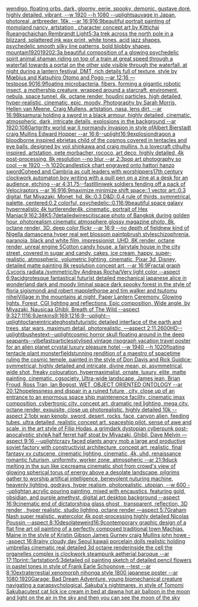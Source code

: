 [wendigo, floating orbs, dark, gloomy, eerie, spooky, demonic, gustave doré, highly detailed, vibrant, --w 1920 --h 1080 --uplight](https://www.ebank.nz/aiartgenerator?category=wendigo%2C%20floating%20orbs%2C%20dark%2C%20gloomy%2C%20eerie%2C%20spooky%2C%20demonic%2C%20gustave%20dor%C3%A9%2C%20highly%20detailed%2C%20vibrant%2C%20--w%201920%20--h%201080%20--uplight)[sauvage in Japan, photoreal, artbreeder, 16k, --ar 16:9](https://www.ebank.nz/aiartgenerator?category=sauvage%20in%20Japan%2C%20photoreal%2C%20artbreeder%2C%2016k%2C%20--ar%2016%3A9)[16:9](https://www.ebank.nz/aiartgenerator?category=16%3A9)[beautiful portrait painting of momoland nancy, artstation , character concept art,by Kittichai Rueangchaichan,Rembrandt Light](https://www.ebank.nz/aiartgenerator?category=beautiful%20portrait%20painting%20of%20momoland%20nancy%2C%20artstation%20%2C%20character%20concept%20art%2Cby%20Kittichai%20Rueangchaichan%2CRembrandt%20Light)[5:3](https://www.ebank.nz/aiartgenerator?category=5%3A3)[a trek across the north pole in a blizzard, splattered ink wax print, white tones, acid jazz shapes, psychedelic smooth silky line patterns, bold blobby shapes, mountain](https://www.ebank.nz/aiartgenerator?category=a%20trek%20across%20the%20north%20pole%20in%20a%20blizzard%2C%20splattered%20ink%20wax%20print%2C%20white%20tones%2C%20acid%20jazz%20shapes%2C%20psychedelic%20smooth%20silky%20line%20patterns%2C%20bold%20blobby%20shapes%2C%20mountain)[1920](https://www.ebank.nz/aiartgenerator?category=1920)[1920](https://www.ebank.nz/aiartgenerator?category=1920)[2:3](https://www.ebank.nz/aiartgenerator?category=2%3A3)[a beautiful composition of a glowing psychedelic spirit animal shaman riding on top of a train at great speed through a waterfall towards a portal on the other side visible through the waterfall, at night during a lantern festival, DMT,  rich details full of texture, style by Mœbius and Katsuhiro Otomo and Pogo —ar 12:16 —test](https://www.ebank.nz/aiartgenerator?category=a%20beautiful%20composition%20of%20a%20glowing%20psychedelic%20spirit%20animal%20shaman%20riding%20on%20top%20of%20a%20train%20at%20great%20speed%20through%20a%20waterfall%20towards%20a%20portal%20on%20the%20other%20side%20visible%20through%20the%20waterfall%2C%20at%20night%20during%20a%20lantern%20festival%2C%20DMT%2C%20%20rich%20details%20full%20of%20texture%2C%20style%20by%20M%C5%93bius%20and%20Katsuhiro%20Otomo%20and%20Pogo%20%E2%80%94ar%2012%3A16%20%E2%80%94test)[pose,](https://www.ebank.nz/aiartgenerator?category=pose%2C)[90](https://www.ebank.nz/aiartgenerator?category=90)[16:9](https://www.ebank.nz/aiartgenerator?category=16%3A9)[floating microbacteria, fibers, forming a gigantic robotic insect, a mothership creature, wrapped around a starcraft, enviroment, nebula, space tunnel, 4k, octane render, houdini particles, high detailed, hyper-realistic, cinematic, epic, moody, Photography by Sarah Morris, Hellen van Meene, Craig Mullens, artstation, nasa, lens dirt, --ar 16:9](https://www.ebank.nz/aiartgenerator?category=floating%20microbacteria%2C%20fibers%2C%20forming%20a%20gigantic%20robotic%20insect%2C%20a%20mothership%20creature%2C%20wrapped%20around%20a%20starcraft%2C%20enviroment%2C%20nebula%2C%20space%20tunnel%2C%204k%2C%20octane%20render%2C%20houdini%20particles%2C%20high%20detailed%2C%20hyper-realistic%2C%20cinematic%2C%20epic%2C%20moody%2C%20Photography%20by%20Sarah%20Morris%2C%20Hellen%20van%20Meene%2C%20Craig%20Mullens%2C%20artstation%2C%20nasa%2C%20lens%20dirt%2C%20--ar%2016%3A9)[8k](https://www.ebank.nz/aiartgenerator?category=8k)[samurai holding a sword in a black armour, highly detailed, cinematic, atmospheric, dark, intricate details, explosions in the background --ar 1920:1080](https://www.ebank.nz/aiartgenerator?category=samurai%20holding%20a%20sword%20in%20a%20black%20armour%2C%20highly%20detailed%2C%20cinematic%2C%20atmospheric%2C%20dark%2C%20intricate%20details%2C%20explosions%20in%20the%20background%20--ar%201920%3A1080)[art](https://www.ebank.nz/aiartgenerator?category=art)[gritty world war II normandy invasion in style ofAlbert Bierstadt craig Mullins Edward Hopper --ar 16:8](https://www.ebank.nz/aiartgenerator?category=gritty%20world%20war%20II%20normandy%20invasion%20in%20style%20ofAlbert%20Bierstadt%20craig%20Mullins%20Edward%20Hopper%20--ar%2016%3A8)[--uplight](https://www.ebank.nz/aiartgenerator?category=--uplight)[16:9](https://www.ebank.nz/aiartgenerator?category=16%3A9)[explosion](https://www.ebank.nz/aiartgenerator?category=explosion)[dragon a bloodborne inspired ebrietas child of the cosmos covered in tentacles and eye balls, designed by yoji shinkawa and craig mullins, h.p lovecraft cthulhu inspired, artstation, pete morbacher, rococo, art deco, highly detailed, 4k post-processing, 8k resolution --no blur --ar 2:3](https://www.ebank.nz/aiartgenerator?category=dragon%20a%20bloodborne%20inspired%20ebrietas%20child%20of%20the%20cosmos%20covered%20in%20tentacles%20and%20eye%20balls%2C%20designed%20by%20yoji%20shinkawa%20and%20craig%20mullins%2C%20h.p%20lovecraft%20cthulhu%20inspired%2C%20artstation%2C%20pete%20morbacher%2C%20rococo%2C%20art%20deco%2C%20highly%20detailed%2C%204k%20post-processing%2C%208k%20resolution%20--no%20blur%20--ar%202%3A3)[pop art photography so cool --w 1920 --h 1020](https://www.ebank.nz/aiartgenerator?category=pop%20art%20photography%20so%20cool%20--w%201920%20--h%201020)[candlestick chart engraved onto hattori hanzo sword](https://www.ebank.nz/aiartgenerator?category=candlestick%20chart%20engraved%20onto%20hattori%20hanzo%20sword)[Coheed and Cambria as cult leaders with worshippers](https://www.ebank.nz/aiartgenerator?category=Coheed%20and%20Cambria%20as%20cult%20leaders%20with%20worshippers)[17th century clockwork automaton boy writing with a quill pen on a zine at a desk for an audience, etching --ar 4:3](https://www.ebank.nz/aiartgenerator?category=17th%20century%20clockwork%20automaton%20boy%20writing%20with%20a%20quill%20pen%20on%20a%20zine%20at%20a%20desk%20for%20an%20audience%2C%20etching%20--ar%204%3A3)[1.75](https://www.ebank.nz/aiartgenerator?category=1.75)[--fast](https://www.ebank.nz/aiartgenerator?category=--fast)[Illiniwek soldiers fending off a pack of Velociraptors --ar 16:9](https://www.ebank.nz/aiartgenerator?category=Illiniwek%20soldiers%20fending%20off%20a%20pack%20of%20Velociraptors%20--ar%2016%3A9)[16:9](https://www.ebank.nz/aiartgenerator?category=16%3A9)[maximize minimize shift space::1 vector art::0.3 digital, flat Miyazaki, Monet, hd, 8k::0.3 D&D::0.4 rule of thirds, symmetrical, palette, centered:0.2 colorful, psychedelic::0.1](https://www.ebank.nz/aiartgenerator?category=maximize%20minimize%20shift%20space%3A%3A1%20vector%20art%3A%3A0.3%20digital%2C%20flat%20Miyazaki%2C%20Monet%2C%20hd%2C%208k%3A%3A0.3%20D%26D%3A%3A0.4%20rule%20of%20thirds%2C%20symmetrical%2C%20palette%2C%20centered%3A0.2%20colorful%2C%20psychedelic%3A%3A0.1)[16:9](https://www.ebank.nz/aiartgenerator?category=16%3A9)[beautiful space galaxy hyperrealistic 4k turtle](https://www.ebank.nz/aiartgenerator?category=beautiful%20space%20galaxy%20hyperrealistic%204k%20turtle)[render](https://www.ebank.nz/aiartgenerator?category=render)[4k, cinematic, portrait of Hex Maniac](https://www.ebank.nz/aiartgenerator?category=4k%2C%20cinematic%2C%20portrait%20of%20Hex%20Maniac)[9:16](https://www.ebank.nz/aiartgenerator?category=9%3A16)[2:3](https://www.ebank.nz/aiartgenerator?category=2%3A3)[8K](https://www.ebank.nz/aiartgenerator?category=8K)[5:7](https://www.ebank.nz/aiartgenerator?category=5%3A7)[detailed](https://www.ebank.nz/aiartgenerator?category=detailed)[wires](https://www.ebank.nz/aiartgenerator?category=wires)[citiscape photo of Bangkok during golden hour, photorealism,cinematic atmosphere,glossy magazine photo, 8k, octane render, 3D, deep color,flickr --ar 16:9 --no depth of field](https://www.ebank.nz/aiartgenerator?category=citiscape%20photo%20of%20Bangkok%20during%20golden%20hour%2C%20photorealism%2Ccinematic%20atmosphere%2Cglossy%20magazine%20photo%2C%208k%2C%20octane%20render%2C%203D%2C%20deep%20color%2Cflickr%20--ar%2016%3A9%20--no%20depth%20of%20field)[new kind of Nigella damascena hyper real wet blossom paintpbrush style](https://www.ebank.nz/aiartgenerator?category=new%20kind%20of%20Nigella%20damascena%20hyper%20real%20wet%20blossom%20paintpbrush%20style)[schizophrenia, paranoia, black and white film, impressionist, UHD, 8K render, octane render, unreal engine 5](https://www.ebank.nz/aiartgenerator?category=schizophrenia%2C%20paranoia%2C%20black%20and%20white%20film%2C%20impressionist%2C%20UHD%2C%208K%20render%2C%20octane%20render%2C%20unreal%20engine%205)[Cotton candy house, a fairytale house in the city street, covered in sugar and candy, cakes, ice cream,  happy, super-realistic, atmospheric, volumetric lighting, cinematic, Pixar 3d, Disney, detailed matte painting 8k resolution concept art, --ar 16:9](https://www.ebank.nz/aiartgenerator?category=Cotton%20candy%20house%2C%20a%20fairytale%20house%20in%20the%20city%20street%2C%20covered%20in%20sugar%20and%20candy%2C%20cakes%2C%20ice%20cream%2C%20%20happy%2C%20super-realistic%2C%20atmospheric%2C%20volumetric%20lighting%2C%20cinematic%2C%20Pixar%203d%2C%20Disney%2C%20detailed%20matte%20painting%208k%20resolution%20concept%20art%2C%20--ar%2016%3A9)[Fractal graph /Lycoris radiata /symmetric/by Andreas Rocha/Very light color   --aspect 6:9](https://www.ebank.nz/aiartgenerator?category=Fractal%20graph%20/Lycoris%20radiata%20/symmetric/by%20Andreas%20Rocha/Very%20light%20color%20%20%20--aspect%206%3A9)[acid](https://www.ebank.nz/aiartgenerator?category=acid)[grotesque fantastical futurist detailed mechanical japanese alice in wonderland dark and moody liminal space dark spooky forest in the style of floria sigismondi and robert mapplethorpe and tim walker and tsutomu nihei](https://www.ebank.nz/aiartgenerator?category=grotesque%20fantastical%20futurist%20detailed%20mechanical%20japanese%20alice%20in%20wonderland%20dark%20and%20moody%20liminal%20space%20dark%20spooky%20forest%20in%20the%20style%20of%20floria%20sigismondi%20and%20robert%20mapplethorpe%20and%20tim%20walker%20and%20tsutomu%20nihei)[Village in the mountains at night, Paper Lantern Ceremony, Glowing lights, Forest, CGI lighting and reflections, Epic composition, Wide angle, by Miyazaki, Nausicaa Ghibli, Breath of The Wild --aspect 9:32](https://www.ebank.nz/aiartgenerator?category=Village%20in%20the%20mountains%20at%20night%2C%20Paper%20Lantern%20Ceremony%2C%20Glowing%20lights%2C%20Forest%2C%20CGI%20lighting%20and%20reflections%2C%20Epic%20composition%2C%20Wide%20angle%2C%20by%20Miyazaki%2C%20Nausicaa%20Ghibli%2C%20Breath%20of%20The%20Wild%20--aspect%209%3A32)[7:11](https://www.ebank.nz/aiartgenerator?category=7%3A11)[16:9](https://www.ebank.nz/aiartgenerator?category=16%3A9)[Jenkins](https://www.ebank.nz/aiartgenerator?category=Jenkins)[9:16](https://www.ebank.nz/aiartgenerator?category=9%3A16)[9:12](https://www.ebank.nz/aiartgenerator?category=9%3A12)[16:9](https://www.ebank.nz/aiartgenerator?category=16%3A9)[--uplight](https://www.ebank.nz/aiartgenerator?category=--uplight)[--uplight](https://www.ebank.nz/aiartgenerator?category=--uplight)[octane](https://www.ebank.nz/aiartgenerator?category=octane)[intricate](https://www.ebank.nz/aiartgenerator?category=intricate)[ghosts](https://www.ebank.nz/aiartgenerator?category=ghosts)[futuristic detailed interface of the earth and trees, star wars, maximum detail, photorealistic, —aspect 2:1](https://www.ebank.nz/aiartgenerator?category=futuristic%20detailed%20interface%20of%20the%20earth%20and%20trees%2C%20star%20wars%2C%20maximum%20detail%2C%20photorealistic%2C%20%E2%80%94aspect%202%3A1)[1.2](https://www.ebank.nz/aiartgenerator?category=1.2)[600](https://www.ebank.nz/aiartgenerator?category=600)[HD](https://www.ebank.nz/aiartgenerator?category=HD)[--uplight](https://www.ebank.nz/aiartgenerator?category=--uplight)[bushes](https://www.ebank.nz/aiartgenerator?category=bushes)[text](https://www.ebank.nz/aiartgenerator?category=text)[--uplight](https://www.ebank.nz/aiartgenerator?category=--uplight)[cosmic horror skull floating around in the deep sea](https://www.ebank.nz/aiartgenerator?category=cosmic%20horror%20skull%20floating%20around%20in%20the%20deep%20sea)[pants](https://www.ebank.nz/aiartgenerator?category=pants)[--vibefast](https://www.ebank.nz/aiartgenerator?category=--vibefast)[particles](https://www.ebank.nz/aiartgenerator?category=particles)[stylised vintage risograph vacation travel poster for an alien planet crystal luxury pleasure hotel  --w 1940 --h 1020](https://www.ebank.nz/aiartgenerator?category=stylised%20vintage%20risograph%20vacation%20travel%20poster%20for%20an%20alien%20planet%20crystal%20luxury%20pleasure%20hotel%20%20--w%201940%20--h%201020)[floating tentacle plant monster](https://www.ebank.nz/aiartgenerator?category=floating%20tentacle%20plant%20monster)[field](https://www.ebank.nz/aiartgenerator?category=field)[stunning rendition of a maestro of spacetime ruling the cosmic temple, painted in the style of Don Davis and Rick Guidice; symmetrical; highly detailed and intricate, divine mean, pi, asymmetrical, wide shot, freaky colouration, hypermaximalist, ornate, luxury, elite, matte painting, cinematic, cgsociety, Ultra-wide landscape, James jean, Brian Froud, Ross Tran, Ian Bogost, WET, OBJECT ORIENTED ONTOLOGY --ar 20:12](https://www.ebank.nz/aiartgenerator?category=stunning%20rendition%20of%20a%20maestro%20of%20spacetime%20ruling%20the%20cosmic%20temple%2C%20painted%20in%20the%20style%20of%20Don%20Davis%20and%20Rick%20Guidice%3B%20symmetrical%3B%20highly%20detailed%20and%20intricate%2C%20divine%20mean%2C%20pi%2C%20asymmetrical%2C%20wide%20shot%2C%20freaky%20colouration%2C%20hypermaximalist%2C%20ornate%2C%20luxury%2C%20elite%2C%20matte%20painting%2C%20cinematic%2C%20cgsociety%2C%20Ultra-wide%20landscape%2C%20James%20jean%2C%20Brian%20Froud%2C%20Ross%20Tran%2C%20Ian%20Bogost%2C%20WET%2C%20OBJECT%20ORIENTED%20ONTOLOGY%20--ar%2020%3A12)[hopelessness and dispair in a ruined future , city, close up of an entrance to an enormous space ship maintenence facility, cinematic imax composition, cybertronic city, concept art, dramatic red lighting, mega city, octane render, exquisite, close up photorealistic, highly detailed 10k --aspect 2:1](https://www.ebank.nz/aiartgenerator?category=hopelessness%20and%20dispair%20in%20a%20ruined%20future%20%2C%20city%2C%20close%20up%20of%20an%20entrance%20to%20an%20enormous%20space%20ship%20maintenence%20facility%2C%20cinematic%20imax%20composition%2C%20cybertronic%20city%2C%20concept%20art%2C%20dramatic%20red%20lighting%2C%20mega%20city%2C%20octane%20render%2C%20exquisite%2C%20close%20up%20photorealistic%2C%20highly%20detailed%2010k%20--aspect%202%3A1)[obi wan kenobi, sword, desert, rocks, face, canyon alien, feeding tubes, ultra detailed, realistic concept art. spaceship pilot. sense of awe and scale, in the art style of Filip Hodas, a grimdark dystopian cyberpunk post-apocalyptic style](https://www.ebank.nz/aiartgenerator?category=obi%20wan%20kenobi%2C%20sword%2C%20desert%2C%20rocks%2C%20face%2C%20canyon%20alien%2C%20feeding%20tubes%2C%20ultra%20detailed%2C%20realistic%20concept%20art.%20spaceship%20pilot.%20sense%20of%20awe%20and%20scale%2C%20in%20the%20art%20style%20of%20Filip%20Hodas%2C%20a%20grimdark%20dystopian%20cyberpunk%20post-apocalyptic%20style)[A half ferret half stoat by Miyazaki, Ghibli, Dave Melvin —aspect 9:16 --uplight](https://www.ebank.nz/aiartgenerator?category=A%20half%20ferret%20half%20stoat%20by%20Miyazaki%2C%20Ghibli%2C%20Dave%20Melvin%20%E2%80%94aspect%209%3A16%20--uplight)[crazy faced plants angry mob a large and productive soviet factory with constructivist architecture, concept art, realistic, final fantasy xv cutscene, cinematic lighting, cinematic, 4k, uhd, renaissance romantic futurism, uniformity, worker zone, atmospheric --ar 21:9](https://www.ebank.nz/aiartgenerator?category=crazy%20faced%20plants%20angry%20mob%20a%20large%20and%20productive%20soviet%20factory%20with%20constructivist%20architecture%2C%20concept%20art%2C%20realistic%2C%20final%20fantasy%20xv%20cutscene%2C%20cinematic%20lighting%2C%20cinematic%2C%204k%2C%20uhd%2C%20renaissance%20romantic%20futurism%2C%20uniformity%2C%20worker%20zone%2C%20atmospheric%20--ar%2021%3A9)[duck melting in the sun like icecream](https://www.ebank.nz/aiartgenerator?category=duck%20melting%20in%20the%20sun%20like%20icecream)[a cinematic shot from crowd's view of glowing spherical torus of energy above a desolate landscape, pilgrims gather to worship artifical intelligence, benevolent nuturing machine, heavenly lighting, godrays, hyper realism, photorealistic, utopian, --w 600 --uplight](https://www.ebank.nz/aiartgenerator?category=a%20cinematic%20shot%20from%20crowd%27s%20view%20of%20glowing%20spherical%20torus%20of%20energy%20above%20a%20desolate%20landscape%2C%20pilgrims%20gather%20to%20worship%20artifical%20intelligence%2C%20benevolent%20nuturing%20machine%2C%20heavenly%20lighting%2C%20godrays%2C%20hyper%20realism%2C%20photorealistic%2C%20utopian%2C%20--w%20600%20--uplight)[an acrylic pouring painting, mixed with encaustics, featuring gold, obsidian, and purple amethyst, digital art desktop background --aspect 16:9](https://www.ebank.nz/aiartgenerator?category=an%20acrylic%20pouring%20painting%2C%20mixed%20with%20encaustics%2C%20featuring%20gold%2C%20obsidian%2C%20and%20purple%20amethyst%2C%20digital%20art%20desktop%20background%20--aspect%2016%3A9)[cinematic end of dictatorship](https://www.ebank.nz/aiartgenerator?category=cinematic%20end%20of%20dictatorship)[a glass ghost , transparent, reflection, 3D render , hyper realistic, studio lighting, octane render —aspect 5:7](https://www.ebank.nz/aiartgenerator?category=a%20glass%20ghost%20%2C%20transparent%2C%20reflection%2C%203D%20render%20%2C%20hyper%20realistic%2C%20studio%20lighting%2C%20octane%20render%20%E2%80%94aspect%205%3A7)[Graham Nash super realistic, watercolor 4k post-processing highly detailed Nicolas Poussin --aspect 8:10](https://www.ebank.nz/aiartgenerator?category=Graham%20Nash%20super%20realistic%2C%20watercolor%204k%20post-processing%20highly%20detailed%20Nicolas%20Poussin%20--aspect%208%3A10)[desolate](https://www.ebank.nz/aiartgenerator?category=desolate)[weird](https://www.ebank.nz/aiartgenerator?category=weird)[16:9](https://www.ebank.nz/aiartgenerator?category=16%3A9)[contemporary graphic design of a flat fine art oil painting of a perfectly composed traditional town Machias, Maine in the style of Kristin Gibson James Gurney craig Mullins john howe --aspect 16:8](https://www.ebank.nz/aiartgenerator?category=contemporary%20graphic%20design%20of%20a%20flat%20fine%20art%20oil%20painting%20of%20a%20perfectly%20composed%20traditional%20town%20Machias%2C%20Maine%20in%20the%20style%20of%20Kristin%20Gibson%20James%20Gurney%20craig%20Mullins%20john%20howe%20--aspect%2016%3A8)[rainy cloudy day Seoul kawaii porcelain dolls realistic holding umbrellas cinematic real detailed 3d octane render](https://www.ebank.nz/aiartgenerator?category=rainy%20cloudy%20day%20Seoul%20kawaii%20porcelain%20dolls%20realistic%20holding%20umbrellas%20cinematic%20real%20detailed%203d%20octane%20render)[inside the cell the organelles complex is clockwork steampunk aetherial baroque --ar 17:11](https://www.ebank.nz/aiartgenerator?category=inside%20the%20cell%20the%20organelles%20complex%20is%20clockwork%20steampunk%20aetherial%20baroque%20--ar%2017%3A11)[print::1](https://www.ebank.nz/aiartgenerator?category=print%3A%3A1)[artstation](https://www.ebank.nz/aiartgenerator?category=artstation)[5:3](https://www.ebank.nz/aiartgenerator?category=5%3A3)[detailed oil painting sketch of detailed pencil flowers in pastel tones in style of Frank Earle Schoonove  --test --ar 8:10](https://www.ebank.nz/aiartgenerator?category=detailed%20oil%20painting%20sketch%20of%20detailed%20pencil%20flowers%20in%20pastel%20tones%20in%20style%20of%20Frank%20Earle%20Schoonove%20%20--test%20--ar%208%3A10)[extraterrestial xenomorph nihonga style 1800 japanese poster --ar 1080:1920](https://www.ebank.nz/aiartgenerator?category=extraterrestial%20xenomorph%20nihonga%20style%201800%20japanese%20poster%20--ar%201080%3A1920)[Garage: Bad Dream Adventure,  young biomechanical creature navigating a parapsychological,  Sakuba's nightmares, in style of Tomomi Sakuba](https://www.ebank.nz/aiartgenerator?category=Garage%3A%20Bad%20Dream%20Adventure%2C%20%20young%20biomechanical%20creature%20navigating%20a%20parapsychological%2C%20%20Sakuba%27s%20nightmares%2C%20in%20style%20of%20Tomomi%20Sakuba)[cutest cat lick ice cream in bed at dawn](https://www.ebank.nz/aiartgenerator?category=cutest%20cat%20lick%20ice%20cream%20in%20bed%20at%20dawn)[a hot air balloon in the moon and light on the air in the sky and then you can see the moon of the sky](https://www.ebank.nz/aiartgenerator?category=a%20hot%20air%20balloon%20in%20the%20moon%20and%20light%20on%20the%20air%20in%20the%20sky%20and%20then%20you%20can%20see%20the%20moon%20of%20the%20sky)
